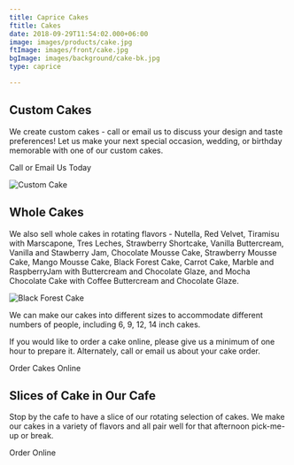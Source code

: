 ```yaml
---
title: Caprice Cakes
ftitle: Cakes
date: 2018-09-29T11:54:02.000+06:00
image: images/products/cake.jpg
ftImage: images/front/cake.jpg
bgImage: images/background/cake-bk.jpg
type: caprice

---
```

## Custom Cakes

We create custom cakes - call or email us to discuss your design and taste preferences! Let us make your next special occasion, wedding, or birthday memorable with one of our custom cakes.

Call or Email Us Today

![Custom Cake](/uploads/custom-cake-blue.jpg)

## Whole Cakes

We also sell whole cakes in rotating flavors - Nutella, Red Velvet, Tiramisu with Marscapone, Tres Leches, Strawberry Shortcake, Vanilla Buttercream, Vanilla and Stawberry Jam, Chocolate Mousse Cake, Strawberry Mousse Cake, Mango Mousse Cake, Black Forest Cake, Carrot Cake, Marble and RaspberryJam with Buttercream and Chocolate Glaze, and Mocha Chocolate Cake with Coffee Buttercream and Chocolate Glaze.

![Black Forest Cake](/uploads/blackforest-cake.jpeg)

We can make our cakes into different sizes to accommodate different numbers of people, including  6, 9, 12, 14 inch cakes.

If you would like to order a cake online, please give us a minimum of one hour to prepare it. Alternately, call or email us about your cake order.

Order Cakes Online

## Slices of Cake in Our Cafe

Stop by the cafe to have a slice of our rotating selection of cakes. We make our cakes in a variety of flavors and all pair well for that afternoon pick-me-up or break.

Order Online